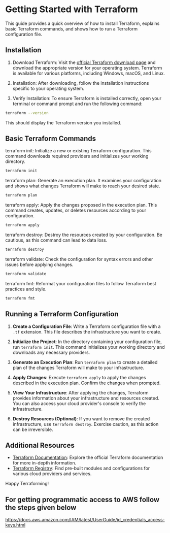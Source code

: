 # Getting Started with Terraform

This guide provides a quick overview of how to install Terraform, explains basic Terraform commands, and shows how to run a Terraform configuration file.

## Installation

1. Download Terraform: Visit the [official Terraform download page](https://developer.hashicorp.com/terraform/downloads) and download the appropriate version for your operating system. Terraform is available for various platforms, including Windows, macOS, and Linux.

2. Installation: After downloading, follow the installation instructions specific to your operating system.

3. Verify Installation: To ensure Terraform is installed correctly, open your terminal or command prompt and run the following command:

```bash
terraform --version
```
This should display the Terraform version you installed.

## Basic Terraform Commands
terraform init: Initialize a new or existing Terraform configuration. This command downloads required providers and initializes your working directory.
```bash
terraform init
```
terraform plan: Generate an execution plan. It examines your configuration and shows what changes Terraform will make to reach your desired state.
```bash
terraform plan
```
terraform apply: Apply the changes proposed in the execution plan. This command creates, updates, or deletes resources according to your configuration.
```bash
terraform apply
```
terraform destroy: Destroy the resources created by your configuration. Be cautious, as this command can lead to data loss.
```bash
terraform destroy
```
terraform validate: Check the configuration for syntax errors and other issues before applying changes.
```bash
terraform validate
```
terraform fmt: Reformat your configuration files to follow Terraform best practices and style.
```bash
terraform fmt
```
## Running a Terraform Configuration

1. **Create a Configuration File**: Write a Terraform configuration file with a `.tf` extension. This file describes the infrastructure you want to create.

2. **Initialize the Project**: In the directory containing your configuration file, run `terraform init`. This command initializes your working directory and downloads any necessary providers.

3. **Generate an Execution Plan**: Run `terraform plan` to create a detailed plan of the changes Terraform will make to your infrastructure.

4. **Apply Changes**: Execute `terraform apply` to apply the changes described in the execution plan. Confirm the changes when prompted.

5. **View Your Infrastructure**: After applying the changes, Terraform provides information about your infrastructure and resources created. You can also access your cloud provider's console to verify the infrastructure.

6. **Destroy Resources (Optional)**: If you want to remove the created infrastructure, use `terraform destroy`. Exercise caution, as this action can be irreversible.

## Additional Resources

- [Terraform Documentation](https://www.terraform.io/docs/index.html): Explore the official Terraform documentation for more in-depth information.
- [Terraform Registry](https://registry.terraform.io/): Find pre-built modules and configurations for various cloud providers and services.

Happy Terraforming!

## For getting programmatic access to AWS follow the steps given below
https://docs.aws.amazon.com/IAM/latest/UserGuide/id_credentials_access-keys.html

